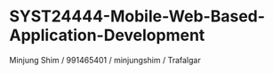 # SYST24444-Mobile-Web-Based-Application-Development
Minjung Shim / 991465401 / minjungshim / Trafalgar
